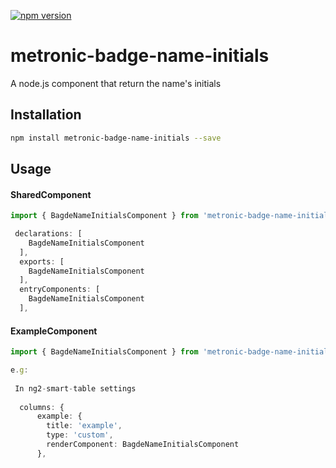 [![npm version](https://badge.fury.io/js/metronic-badge-name-initials.svg)](https://badge.fury.io/js/metronic-badge-name-initials)

# metronic-badge-name-initials

A node.js component that return the name's initials

## Installation 
```sh
npm install metronic-badge-name-initials --save
```
## Usage

#### SharedComponent

```typescript
import { BagdeNameInitialsComponent } from 'metronic-badge-name-initials';

 declarations: [
    BagdeNameInitialsComponent
  ],
  exports: [
    BagdeNameInitialsComponent
  ], 
  entryComponents: [
    BagdeNameInitialsComponent
  ],
 ```
 
#### ExampleComponent
```typescript
import { BagdeNameInitialsComponent } from 'metronic-badge-name-initials';

e.g:
 
 In ng2-smart-table settings
 
  columns: {
      example: {
        title: 'example',
        type: 'custom',
        renderComponent: BagdeNameInitialsComponent
      },
 

```


